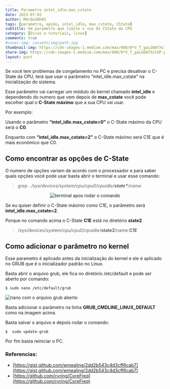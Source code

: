 ```yaml
---
title: Parametro intel_idle.max_cstate
date: 2023-07-02
author: M4rQu1Nh0S
tags: [parametro, opção, intel_idle, max_cstate, CState]
subtitle: Um parametro que limite o uso do CState da CPU
category: [Dicas e tutoriais, linux]
comments: true
#cover-img: /assets/img/path.jpg
thumbnail-img: https://cdn-images-1.medium.com/max/800/0*V_T_gaLGOAfXslGP.png
share-img: https://cdn-images-1.medium.com/max/800/0*V_T_gaLGOAfXslGP.png
layout: post
---
```


Se você tem problemas de congelamento no PC e precisa desativar o C-State da CPU, terá que usar o parâmetro “intel_idle.max_cstate” na inicialização do sistema.

Esse parâmetro vai carregar um módulo do kernel chamado **intel_idle** e dependendo do numero que vem depois de **max_cstate** você pode escolher qual o **C-State máximo** que a sua CPU vai usar.

Por exemplo:

Usando o parâmetro **“intel_idle.max_cstate=0”** o C-State máximo da CPU será o **C0**.

Enquanto com **“intel_idle.max_cstate=2”** o C-State máximo será C1E que é mais econômico que C0.

## Como encontrar as opções de C-State
O numero de opções variam de acordo com o processador e para saber quais opções você pode usar basta abrir o terminal e usar esse comando:

> _grep . /sys/devices/system/cpu/cpu0/cpuidle/_**_state*_**_/name_

<p align='center'><img alt='terminal apos rodar o comando' src="https://cdn-images-1.medium.com/max/800/0*V_T_gaLGOAfXslGP.png"/></p>

Se eu quiser definir o C-State máximo como C1E, o parâmetro será **intel_idle.max_cstate=2**.

Porque no comando acima o C-State **C1E** está no diretório **state2**

>/sys/devices/system/cpu/cpu0/cpuidle/**state2**/name:**C1E**

## Como adicionar o parâmetro no kernel
Esse parametro é aplicado antes da inicialização do kernel e ele é aplicado no GRUB que é o inicializador padrão no Linux.

Basta abrir o arquivo grub, ele fica no diretório /etc/default e pode ser aberto por comando:

    $ sudo nano /etc/default/grub

![nano com o arquivo grub aberto](https://cdn-images-1.medium.com/max/800/0*f3MONPGJN7A9pofy.png)

Basta adicionar o parâmetro na linha **GRUB_CMDLINE_LINUX_DEFAULT** como na imagem acima.

Basta salvar o arquivo e depois rodar o comando:

    $  sudo update-grub

Por fim basta reiniciar o PC.

### Referencias:

- [https://gist.github.com/wmealing/2dd2b543c4d3cff6cab7](https://gist.github.com/wmealing/2dd2b543c4d3cff6cab7)
- [https://github.com/cyring/CoreFreq](https://github.com/cyring/CoreFreq)

